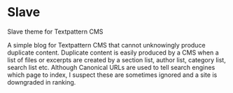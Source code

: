 # Slave
Slave theme for Textpattern CMS

A simple blog for Textpattern CMS that cannot unknowingly produce duplicate content. Duplicate content is easily produced by a CMS when a list of files or excerpts are created by a section list, author list, category list, search list etc. Although Canonical URLs are used to tell search engines which page to index, I suspect these are sometimes ignored and a site is downgraded in ranking.
